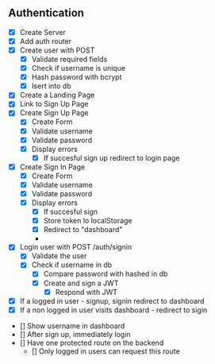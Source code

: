 ## Authentication
* [x] Create Server
* [x] Add auth router 
* [x] Create user with POST
  * [x] Validate required fields
  * [x] Check if username is unique
  * [x] Hash password with bcrypt
  * [x] Isert into db  

* [x] Create a Landing Page
* [x] Link to Sign Up Page   
* [x] Create Sign Up Page
  * [x] Create Form
  * [x] Validate username 
  * [x] Validate password 
  * [x] Display errors
    * [x]  If succesful sign up redirect to login page

* [x] Create Sign In Page
  * [x] Create Form
  * [x] Validate username 
  * [x] Validate password 
  * [x] Display errors
    * [x]  If succesful sign
      * [x] Store token lo localStorage
      * [x] Redirect to "dashboard"
    * 
* [x] Login user with POST /auth/signin
  * [x] Validate the user
  * [x] Check if username in db 
    * [x] Compare password with hashed in db 
    * [x] Create and sign a JWT
      * [x] Respond with JWT 
* [x] If a logged in user - signup, signin redirect to dashboard
* [x] If a non logged in user visits dashboard - redirect to sigin
* [] Show username in dashboard
* [] After sign up, immediately login
* [] Have one protected route on the backend
  * [] Only logged in users can request this route 
